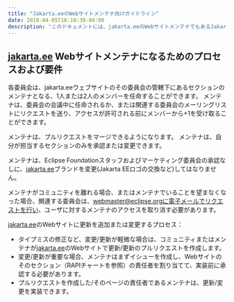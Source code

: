```yaml
---
title: "Jakarta.eeのWebサイトメンテナ向けガイドライン"
date: 2018-04-05T16:10:38-04:00
description: "このドキュメントには、jakarta.eeのWebサイトメンテナでもあるJakarta EEワーキンググループ委員会メンバー向けの指示が記載されます。"
---
```


## [jakarta.ee](https://jakarta.ee) Webサイトメンテナになるためのプロセスおよび要件

各委員会は、jakarta.eeウェブサイトのその委員会の管轄下にあるセクションのメンテナとなる、1人または2人のメンバーを任命することができます。
メンテナは、委員会の会議中に任命されるか、または関連する委員会のメーリングリストにリクエストを送り、アクセスが許可される前にメンバーから+1を受け取ることができます。

メンテナは、プルリクエストをマージできるようになります。
メンテナは、自分が担当するセクションのみを承認または変更できます。 

メンテナは、Eclipse Foundationスタッフおよびマーケティング委員会の承認なしに、[jakarta.ee](https://jakarta.ee)ブランドを変更(Jakarta EEロゴの交換など)してはなりません。 

メンテナがコミュニティを離れる場合、またはメンテナでいることを望まなくなった場合、関連する委員会は、webmaster@eclipse.orgに電子メールでリクエストを行い、ユーザに対するメンテナのアクセスを取り消す必要があります。

[jakarta.ee](https://jakarta.ee)のWebサイトに更新を追加または変更するプロセス：

- タイプミスの修正など、変更/更新が軽微な場合は、コミュニティまたはメンテナが[jakarta.ee](https://jakarta.ee)のWebサイトで更新/更新のプルリクエストを作成します。
- 変更/更新が重要な場合、メンテナはまずイシューを作成し、Webサイトのそのセクション（RAPIチャートを参照）の責任者を割り当てて、実装前に承認する必要があります。 
- プルリクエストを作成した/そのページの責任者であるメンテナは、更新/変更を実装できます。

